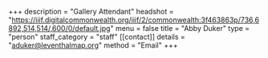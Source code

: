 +++
description = "Gallery Attendant"
headshot = "https://iiif.digitalcommonwealth.org/iiif/2/commonwealth:3f463863p/736,6892,514,514/,600/0/default.jpg"
menu = false
title = "Abby Duker"
type = "person"
staff_category = "staff"
[[contact]]
details = "aduker@leventhalmap.org"
method = "Email"
+++
